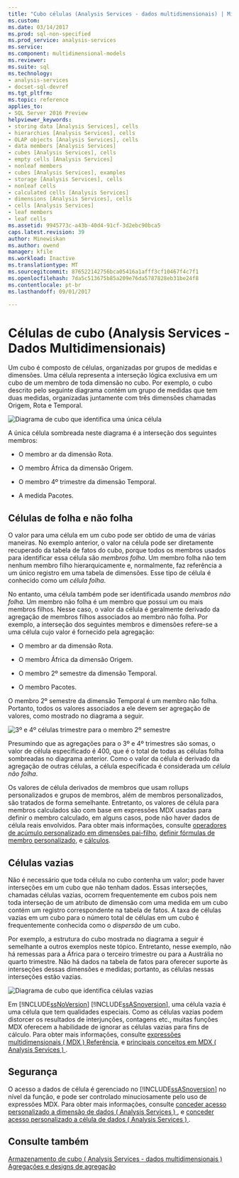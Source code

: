 ```yaml
---
title: "Cubo células (Analysis Services - dados multidimensionais) | Microsoft Docs"
ms.custom: 
ms.date: 03/14/2017
ms.prod: sql-non-specified
ms.prod_service: analysis-services
ms.service: 
ms.component: multidimensional-models
ms.reviewer: 
ms.suite: sql
ms.technology:
- analysis-services
- docset-sql-devref
ms.tgt_pltfrm: 
ms.topic: reference
applies_to:
- SQL Server 2016 Preview
helpviewer_keywords:
- storing data [Analysis Services], cells
- hierarchies [Analysis Services], cells
- OLAP objects [Analysis Services], cells
- data members [Analysis Services]
- cubes [Analysis Services], cells
- empty cells [Analysis Services]
- nonleaf members
- cubes [Analysis Services], examples
- storage [Analysis Services], cells
- nonleaf cells
- calculated cells [Analysis Services]
- dimensions [Analysis Services], cells
- cells [Analysis Services]
- leaf members
- leaf cells
ms.assetid: 9945773c-a43b-40d4-91cf-3d2ebc90bca5
caps.latest.revision: 39
author: Minewiskan
ms.author: owend
manager: kfile
ms.workload: Inactive
ms.translationtype: MT
ms.sourcegitcommit: 876522142756bca05416a1afff3cf10467f4c7f1
ms.openlocfilehash: 7da5c513675b85a209e76da5787828eb31be24f8
ms.contentlocale: pt-br
ms.lasthandoff: 09/01/2017

---
```

# <a name="cube-cells-analysis-services---multidimensional-data"></a>Células de cubo (Analysis Services - Dados Multidimensionais)
  Um cubo é composto de células, organizadas por grupos de medidas e dimensões. Uma célula representa a interseção lógica exclusiva em um cubo de um membro de toda dimensão no cubo. Por exemplo, o cubo descrito pelo seguinte diagrama contém um grupo de medidas que tem duas medidas, organizadas juntamente com três dimensões chamadas Origem, Rota e Temporal.  
  
 ![Diagrama de cubo que identifica uma única célula](../../analysis-services/multidimensional-models-olap-logical-cube-objects/media/as-cubeintro5.gif "diagrama de cubo que identifica uma única célula")  
  
 A única célula sombreada neste diagrama é a interseção dos seguintes membros:  
  
-   O membro ar da dimensão Rota.  
  
-   O membro África da dimensão Origem.  
  
-   O membro 4º trimestre da dimensão Temporal.  
  
-   A medida Pacotes.  
  
## <a name="leaf-and-nonleaf-cells"></a>Células de folha e não folha  
 O valor para uma célula em um cubo pode ser obtido de uma de várias maneiras. No exemplo anterior, o valor na célula pode ser diretamente recuperado da tabela de fatos do cubo, porque todos os membros usados para identificar essa célula são *membros folha*. Um membro folha não tem nenhum membro filho hierarquicamente e, normalmente, faz referência a um único registro em uma tabela de dimensões. Esse tipo de célula é conhecido como um *célula folha*.  
  
 No entanto, uma célula também pode ser identificada usando *membros não folha*. Um membro não folha é um membro que possui um ou mais membros filhos. Nesse caso, o valor da célula é geralmente derivado da agregação de membros filhos associados ao membro não folha. Por exemplo, a interseção dos seguintes membros e dimensões refere-se a uma célula cujo valor é fornecido pela agregação:  
  
-   O membro ar da dimensão Rota.  
  
-   O membro África da dimensão Origem.  
  
-   O membro 2º semestre da dimensão Temporal.  
  
-   O membro Pacotes.  
  
 O membro 2º semestre da dimensão Temporal é um membro não folha. Portanto, todos os valores associados a ele devem ser agregação de valores, como mostrado no diagrama a seguir.  
  
 ![3º e 4º células trimestre para o membro 2º semestre](../../analysis-services/multidimensional-models-olap-logical-cube-objects/media/as-cubeintro6.gif "3º e 4º células trimestre para o membro 2º semestre")  
  
 Presumindo que as agregações para o 3º e 4º trimestres são somas, o valor de célula especificado é 400, que é o total de todas as células folha sombreadas no diagrama anterior. Como o valor da célula é derivado da agregação de outras células, a célula especificada é considerada um *célula não folha*.  
  
 Os valores de célula derivados de membros que usam rollups personalizados e grupos de membros, além de membros personalizados, são tratados de forma semelhante. Entretanto, os valores de célula para membros calculados são com base em expressões MDX usadas para definir o membro calculado, em alguns casos, pode não haver dados de célula reais envolvidos. Para obter mais informações, consulte [operadores de acúmulo personalizado em dimensões pai-filho](../../analysis-services/multidimensional-models/parent-child-dimension-attributes-custom-rollup-operators.md), [definir fórmulas de membro personalizado](../../analysis-services/multidimensional-models/attribute-properties-define-custom-member-formulas.md), e [cálculos](../../analysis-services/multidimensional-models-olap-logical-cube-objects/calculations.md).  
  
## <a name="empty-cells"></a>Células vazias  
 Não é necessário que toda célula no cubo contenha um valor; pode haver interseções em um cubo que não tenham dados. Essas interseções, chamadas células vazias, ocorrem frequentemente em cubos pois nem toda interseção de um atributo de dimensão com uma medida em um cubo contém um registro correspondente na tabela de fatos. A taxa de células vazias em um cubo para o número total de células em um cubo é frequentemente conhecida como o *dispersão* de um cubo.  
  
 Por exemplo, a estrutura do cubo mostrada no diagrama a seguir é semelhante a outros exemplos neste tópico. Entretanto, nesse exemplo, não há remessas para a África para o terceiro trimestre ou para a Austrália no quarto trimestre. Não há dados na tabela de fatos para oferecer suporte às interseções dessas dimensões e medidas; portanto, as células nessas interseções estão vazias.  
  
 ![Diagrama de cubo que identifica células vazias](../../analysis-services/multidimensional-models-olap-logical-cube-objects/media/as-cubeintro7.gif "diagrama de cubo que identifica células vazias")  
  
 Em [!INCLUDE[ssNoVersion](../../includes/ssnoversion-md.md)] [!INCLUDE[ssASnoversion](../../includes/ssasnoversion-md.md)], uma célula vazia é uma célula que tem qualidades especiais. Como as células vazias podem distorcer os resultados de interjunções, contagens etc., muitas funções MDX oferecem a habilidade de ignorar as células vazias para fins de cálculo. Para obter mais informações, consulte [expressões multidimensionais &#40; MDX &#41; Referência](../../mdx/multidimensional-expressions-mdx-reference.md), e [principais conceitos em MDX &#40; Analysis Services &#41; ](../../analysis-services/multidimensional-models/mdx/key-concepts-in-mdx-analysis-services.md).  
  
## <a name="security"></a>Segurança  
 O acesso a dados de célula é gerenciado no [!INCLUDE[ssASnoversion](../../includes/ssasnoversion-md.md)] no nível da função, e pode ser controlado minuciosamente pelo uso de expressões MDX. Para obter mais informações, consulte [conceder acesso personalizado a dimensão de dados &#40; Analysis Services &#41; ](../../analysis-services/multidimensional-models/grant-custom-access-to-dimension-data-analysis-services.md), e [conceder acesso personalizado a célula de dados &#40; Analysis Services &#41; ](../../analysis-services/multidimensional-models/grant-custom-access-to-cell-data-analysis-services.md).  
  
## <a name="see-also"></a>Consulte também  
 [Armazenamento de cubo &#40; Analysis Services - dados multidimensionais &#41;](../../analysis-services/multidimensional-models-olap-logical-cube-objects/cube-storage-analysis-services-multidimensional-data.md)   
 [Agregações e designs de agregação](../../analysis-services/multidimensional-models-olap-logical-cube-objects/aggregations-and-aggregation-designs.md)  
  
  

